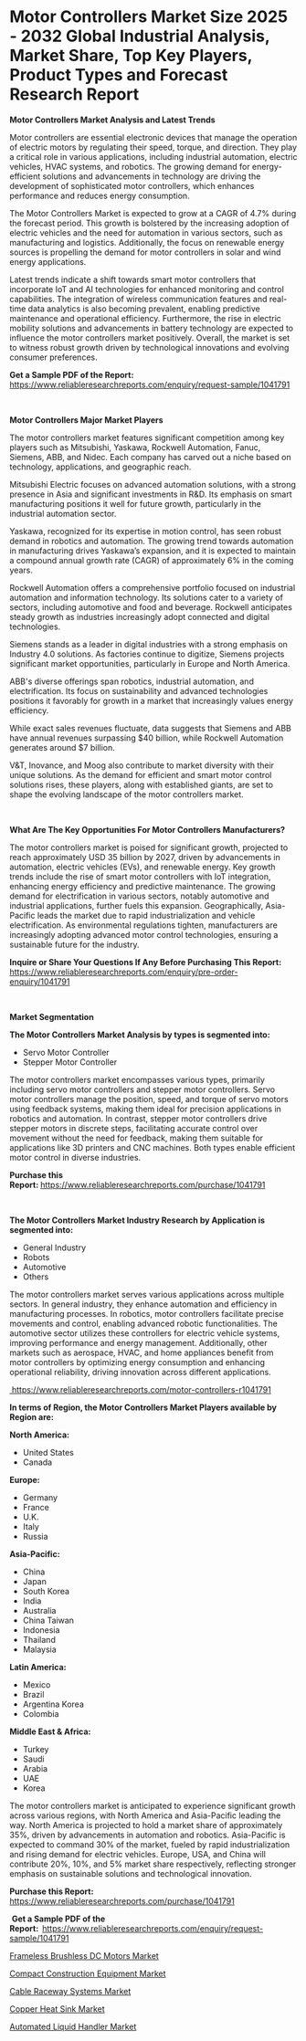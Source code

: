 <p><h1>Motor Controllers Market Size 2025 - 2032 Global Industrial Analysis, Market Share, Top Key Players, Product Types and Forecast Research Report</h1></p><p><strong>Motor Controllers Market Analysis and Latest Trends</strong></p>
<p><p>Motor controllers are essential electronic devices that manage the operation of electric motors by regulating their speed, torque, and direction. They play a critical role in various applications, including industrial automation, electric vehicles, HVAC systems, and robotics. The growing demand for energy-efficient solutions and advancements in technology are driving the development of sophisticated motor controllers, which enhances performance and reduces energy consumption.</p><p>The Motor Controllers Market is expected to grow at a CAGR of 4.7% during the forecast period. This growth is bolstered by the increasing adoption of electric vehicles and the need for automation in various sectors, such as manufacturing and logistics. Additionally, the focus on renewable energy sources is propelling the demand for motor controllers in solar and wind energy applications. </p><p>Latest trends indicate a shift towards smart motor controllers that incorporate IoT and AI technologies for enhanced monitoring and control capabilities. The integration of wireless communication features and real-time data analytics is also becoming prevalent, enabling predictive maintenance and operational efficiency. Furthermore, the rise in electric mobility solutions and advancements in battery technology are expected to influence the motor controllers market positively. Overall, the market is set to witness robust growth driven by technological innovations and evolving consumer preferences.</p></p>
<p><strong>Get a Sample PDF of the Report:&nbsp;</strong> <a href="https://www.reliableresearchreports.com/enquiry/request-sample/1041791?utm_campaign=7&utm_medium=2&utm_source=Github&utm_content=ia&utm_term=16022025&utm_id=motor-controllers">https://www.reliableresearchreports.com/enquiry/request-sample/1041791</a></p>
<p>&nbsp;</p>
<p><strong>Motor Controllers Major Market Players</strong></p>
<p><p>The motor controllers market features significant competition among key players such as Mitsubishi, Yaskawa, Rockwell Automation, Fanuc, Siemens, ABB, and Nidec. Each company has carved out a niche based on technology, applications, and geographic reach.</p><p>Mitsubishi Electric focuses on advanced automation solutions, with a strong presence in Asia and significant investments in R&D. Its emphasis on smart manufacturing positions it well for future growth, particularly in the industrial automation sector.</p><p>Yaskawa, recognized for its expertise in motion control, has seen robust demand in robotics and automation. The growing trend towards automation in manufacturing drives Yaskawa’s expansion, and it is expected to maintain a compound annual growth rate (CAGR) of approximately 6% in the coming years.</p><p>Rockwell Automation offers a comprehensive portfolio focused on industrial automation and information technology. Its solutions cater to a variety of sectors, including automotive and food and beverage. Rockwell anticipates steady growth as industries increasingly adopt connected and digital technologies.</p><p>Siemens stands as a leader in digital industries with a strong emphasis on Industry 4.0 solutions. As factories continue to digitize, Siemens projects significant market opportunities, particularly in Europe and North America.</p><p>ABB's diverse offerings span robotics, industrial automation, and electrification. Its focus on sustainability and advanced technologies positions it favorably for growth in a market that increasingly values energy efficiency.</p><p>While exact sales revenues fluctuate, data suggests that Siemens and ABB have annual revenues surpassing $40 billion, while Rockwell Automation generates around $7 billion.</p><p>V&T, Inovance, and Moog also contribute to market diversity with their unique solutions. As the demand for efficient and smart motor control solutions rises, these players, along with established giants, are set to shape the evolving landscape of the motor controllers market.</p></p>
<p>&nbsp;</p>
<p><strong>What Are The Key Opportunities For Motor Controllers Manufacturers?</strong></p>
<p><p>The motor controllers market is poised for significant growth, projected to reach approximately USD 35 billion by 2027, driven by advancements in automation, electric vehicles (EVs), and renewable energy. Key growth trends include the rise of smart motor controllers with IoT integration, enhancing energy efficiency and predictive maintenance. The growing demand for electrification in various sectors, notably automotive and industrial applications, further fuels this expansion. Geographically, Asia-Pacific leads the market due to rapid industrialization and vehicle electrification. As environmental regulations tighten, manufacturers are increasingly adopting advanced motor control technologies, ensuring a sustainable future for the industry.</p></p>
<p><strong>Inquire or Share Your Questions If Any Before Purchasing This Report:</strong> <a href="https://www.reliableresearchreports.com/enquiry/pre-order-enquiry/1041791?utm_campaign=7&utm_medium=2&utm_source=Github&utm_content=ia&utm_term=16022025&utm_id=motor-controllers">https://www.reliableresearchreports.com/enquiry/pre-order-enquiry/1041791</a></p>
<p>&nbsp;</p>
<p><strong>Market Segmentation</strong></p>
<p><strong>The Motor Controllers Market Analysis by types is segmented into:</strong></p>
<p><ul><li>Servo Motor Controller</li><li>Stepper Motor Controller</li></ul></p>
<p><p>The motor controllers market encompasses various types, primarily including servo motor controllers and stepper motor controllers. Servo motor controllers manage the position, speed, and torque of servo motors using feedback systems, making them ideal for precision applications in robotics and automation. In contrast, stepper motor controllers drive stepper motors in discrete steps, facilitating accurate control over movement without the need for feedback, making them suitable for applications like 3D printers and CNC machines. Both types enable efficient motor control in diverse industries.</p></p>
<p><strong>Purchase this Report:&nbsp;</strong><a href="https://www.reliableresearchreports.com/purchase/1041791?utm_campaign=7&utm_medium=2&utm_source=Github&utm_content=ia&utm_term=16022025&utm_id=motor-controllers">https://www.reliableresearchreports.com/purchase/1041791</a></p>
<p>&nbsp;</p>
<p><strong>The Motor Controllers Market Industry Research by Application is segmented into:</strong></p>
<p><ul><li>General Industry</li><li>Robots</li><li>Automotive</li><li>Others</li></ul></p>
<p><p>The motor controllers market serves various applications across multiple sectors. In general industry, they enhance automation and efficiency in manufacturing processes. In robotics, motor controllers facilitate precise movements and control, enabling advanced robotic functionalities. The automotive sector utilizes these controllers for electric vehicle systems, improving performance and energy management. Additionally, other markets such as aerospace, HVAC, and home appliances benefit from motor controllers by optimizing energy consumption and enhancing operational reliability, driving innovation across different applications.</p></p>
<p><a href="https://www.reliableresearchreports.com/motor-controllers-r1041791?utm_campaign=7&utm_medium=2&utm_source=Github&utm_content=ia&utm_term=16022025&utm_id=motor-controllers">&nbsp;https://www.reliableresearchreports.com/motor-controllers-r1041791</a></p>
<p><strong>In terms of Region, the Motor Controllers Market Players available by Region are:</strong></p>
<p>
    <p> <strong> North America: </strong>
        <ul>
            <li>United States</li>
            <li>Canada</li>
        </ul>
        </p> 
    <p> <strong> Europe: </strong>
        <ul>
            <li>Germany</li>
            <li>France</li>
            <li>U.K.</li>
            <li>Italy</li>
            <li>Russia</li>
        </ul>
        </p> 
    <p> <strong> Asia-Pacific: </strong>
        <ul>
            <li>China</li>
            <li>Japan</li>
            <li>South Korea</li>
            <li>India</li>
            <li>Australia</li>
            <li>China Taiwan</li>
            <li>Indonesia</li>
            <li>Thailand</li>
            <li>Malaysia</li>
        </ul>
        </p> 
    <p> <strong> Latin America: </strong>
        <ul>
            <li>Mexico</li>
            <li>Brazil</li>
            <li>Argentina Korea</li>
            <li>Colombia</li>
        </ul>
        </p> 
    <p> <strong> Middle East & Africa: </strong>
        <ul>
            <li>Turkey</li>
            <li>Saudi</li>
            <li>Arabia</li>
            <li>UAE</li>
            <li>Korea</li>
        </ul>
    </p>
    </p>
<p><p>The motor controllers market is anticipated to experience significant growth across various regions, with North America and Asia-Pacific leading the way. North America is projected to hold a market share of approximately 35%, driven by advancements in automation and robotics. Asia-Pacific is expected to command 30% of the market, fueled by rapid industrialization and rising demand for electric vehicles. Europe, USA, and China will contribute 20%, 10%, and 5% market share respectively, reflecting stronger emphasis on sustainable solutions and technological innovation.</p></p>
<p><strong>Purchase this Report: </strong><a href="https://www.reliableresearchreports.com/purchase/1041791?utm_campaign=7&utm_medium=2&utm_source=Github&utm_content=ia&utm_term=16022025&utm_id=motor-controllers">https://www.reliableresearchreports.com/purchase/1041791</a></p>
<p>&nbsp;<strong>Get a Sample PDF of the Report:&nbsp;&nbsp;</strong><a href="https://www.reliableresearchreports.com/enquiry/request-sample/1041791?utm_campaign=7&utm_medium=2&utm_source=Github&utm_content=ia&utm_term=16022025&utm_id=motor-controllers">https://www.reliableresearchreports.com/enquiry/request-sample/1041791</a></p>
<p><strong></strong></p>
<p><p><a href="https://github.com/carendesrochers299/Market-Research-Report-List-1/blob/main/frameless-brushless-dc-motors-market.md?utm_campaign=7&utm_medium=2&utm_source=Github&utm_content=ia&utm_term=16022025&utm_id=motor-controllers">Frameless Brushless DC Motors Market</a></p><p><a href="https://github.com/loppibsr/Market-Research-Report-List-1/blob/main/compact-construction-equipment-market.md?utm_campaign=7&utm_medium=2&utm_source=Github&utm_content=ia&utm_term=16022025&utm_id=motor-controllers">Compact Construction Equipment Market</a></p><p><a href="https://github.com/zitanebeibit9/Market-Research-Report-List-1/blob/main/cable-raceway-systems-market.md?utm_campaign=7&utm_medium=2&utm_source=Github&utm_content=ia&utm_term=16022025&utm_id=motor-controllers">Cable Raceway Systems Market</a></p><p><a href="https://github.com/alanepetevi/Market-Research-Report-List-1/blob/main/copper-heat-sink-market.md?utm_campaign=7&utm_medium=2&utm_source=Github&utm_content=ia&utm_term=16022025&utm_id=motor-controllers">Copper Heat Sink Market</a></p><p><a href="https://github.com/hannajuana198484/Market-Research-Report-List-1/blob/main/automated-liquid-handler-market.md?utm_campaign=7&utm_medium=2&utm_source=Github&utm_content=ia&utm_term=16022025&utm_id=motor-controllers">Automated Liquid Handler Market</a></p></p>